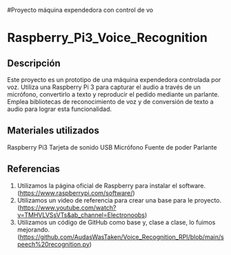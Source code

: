 #Proyecto máquina expendedora con control de vo


# Raspberry_Pi3_Voice_Recognition
## Descripción
Este proyecto es un prototipo de una máquina expendedora controlada por voz. Utiliza una Raspberry Pi 3 para capturar el audio a través de un micrófono, convertirlo a texto y reproducir el pedido mediante un parlante. Emplea bibliotecas de reconocimiento de voz y de conversión de texto a audio para lograr esta funcionalidad.
## Materiales utilizados
Raspberry Pi3
Tarjeta de sonido USB
Micrófono
Fuente de poder 
Parlante
## Referencias
1. Utilizamos la página oficial de Raspberry para instalar el software.(https://www.raspberrypi.com/software/)
2. Utilizamos un video de referencia para crear una base para le proyecto.(https://www.youtube.com/watch?v=TMHVLVSsVTs&ab_channel=Electronoobs)
3. Utilizamos un código de GitHub como base y, clase a clase, lo fuimos mejorando.(https://github.com/AudasWasTaken/Voice_Recognition_RPI/blob/main/speech%20recognition.py)







